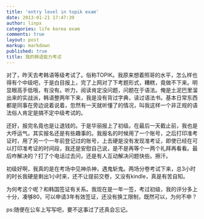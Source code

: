 ```yaml
---
title: 'entry level in topik exam'
date: 2013-01-21 17:47:39
author: linpx
categories: life korea exam
comments: true
layout: post
markup: markdown
published: true
title: 我的韩语能力考试
---
```

对了，昨天去考韩语等级考试了。俗称TOPIK。我原来想着照哥的水平，怎么样也得有个中级吧，于是白目报上，完了上网对了下考题形式，糟糕，竟做不下来。明显眼高手低哦，有没有。听力，阅读肯定没问题，问题在于语法。俺是土泥巴里溜出来的实战派，韩语整两年下来，我是没有背过字典，读过语法书。基本日常东西都是同事在旁边说着说着，忽然有一天就听懂了的情况，叫我这样一个非正规的语法俗人肯定是搞不定中级考试的。

还好，报完名竟也是让退钱的。于是华丽报上了初级。在最后一天截止前，我也是大呼运气。其实报名还是有些趣事的。我报名的时候用了一个账号，之后打印准考证时，用了另一个一年前登记过的账号，上去硬是没有发现准考证，即使已经在可以打印准考证的时间段，我还是安慰自己说，是不是再等个一两个礼拜再看看。最后咋解决的？打了个电话过去问，还是有人互动解决问题快些。擦汗。

初级好啊，我真的是在考场中见神杀神，遇鬼斩鬼。两场分卷考试下来，总3小时的时长我硬是剩出1小时来，还不让提前交卷，又没有kindle，真是有苦自知。

为何考这个呢？和韩国签证有关系。我现在是一年一签，考过初级，我的评分多上十分，凑够80，可以申请3年有效签证，还没有换工限制，既然可以，为何不申？


ps:随便在公车上写写吧，要不这事过了还真会忘记。
